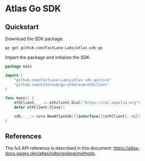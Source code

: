 # Atlas Go SDK

## Quickstart

Download the SDK package.

```bash
go get github.com/FastLane-Labs/atlas-sdk-go
```

Import the package and initialize the SDK.

```go
package main

import (
	"github.com/FastLane-Labs/atlas-sdk-go/core"
	"github.com/ethereum/go-ethereum/ethclient"
)

func main() {
	ethClient, _ := ethclient.Dial("https://rpc.sepolia.org")
	defer ethClient.Close()

	sdk, _ := core.NewAtlasSdk([]interface{}{ethClient}, nil)
}
```

## References

The full API reference is described in this document: https://atlas-docs.pages.dev/atlas/sdks/golang/methods.
